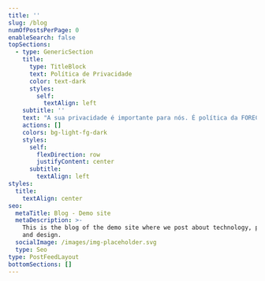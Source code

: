 ```yaml
---
title: ''
slug: /blog
numOfPostsPerPage: 0
enableSearch: false
topSections:
  - type: GenericSection
    title:
      type: TitleBlock
      text: Política de Privacidade
      color: text-dark
      styles:
        self:
          textAlign: left
    subtitle: ''
    text: "A sua privacidade é importante para nós. É política da FORECAST - Contabilidade e Consultoria respeitar a sua privacidade em relação a qualquer informação sua que possamos coletar em nosso site, e outros sites que possuímos e operamos.\n\nSolicitamos informações pessoais apenas quando realmente precisamos delas para lhe fornecer um serviço. Fazemo-lo por meios justos e legais, com o seu conhecimento e consentimento. Também informamos por que estamos coletando e como será usado.\n\nApenas retemos as informações coletadas pelo tempo necessário para fornecer o serviço solicitado. Quando armazenamos dados, protegemos dentro de meios comercialmente aceitáveis ​​para evitar perdas e roubos, bem como acesso, divulgação, cópia, uso ou modificação não autorizados.\n\nNão compartilhamos informações de identificação pessoal publicamente ou com terceiros, exceto quando exigido por lei.\n\nO nosso site pode ter links para sites externos que não são operados por nós. Esteja ciente de que não temos controle sobre o conteúdo e práticas desses sites e não podemos aceitar responsabilidade por suas respectivas políticas de privacidade.\n\nVocê é livre para recusar a nossa solicitação de informações pessoais, entendendo que talvez não possamos fornecer alguns dos serviços desejados.\n\nO uso continuado de nosso site será considerado como aceitação de nossas práticas em torno de privacidade e informações pessoais. Se você tiver alguma dúvida sobre como lidamos com dados do usuário e informações pessoais, entre em contato conosco.\n\n**Compromisso do Usuário**\n\nO usuário se compromete a fazer uso adequado dos conteúdos e da informação que a FORECAST - Contabilidade e Consultoria oferece no site e com caráter enunciativo, mas não limitativo:\n\n*   A) Não se envolver em atividades que sejam ilegais ou contrárias à boa fé a à ordem pública;\n\n*   B) Não difundir propaganda ou conteúdo de natureza racista, xenofóbica,\_[gerador de avisos de privacidad](https://avisodeprivacidad.info/)e ou azar, qualquer tipo de pornografia ilegal, de apologia ao terrorismo ou contra os direitos humanos;\n\n*   C) Não causar danos aos sistemas físicos (hardwares) e lógicos (softwares) da FORECAST - Contabilidade e Consultoria, de seus fornecedores ou terceiros, para introduzir ou disseminar vírus informáticos ou quaisquer outros sistemas de hardware ou software que sejam capazes de causar danos anteriormente mencionados.\n\n**Mais informações**\n\nEsperemos que esteja esclarecido e, como mencionado anteriormente, se houver algo que você não tem certeza se precisa ou não, geralmente é mais seguro deixar os cookies ativados, caso interaja com um dos recursos que você usa em nosso site.\n\nEsta política é efetiva a partir de 01 de outubro de 2022.\n"
    actions: []
    colors: bg-light-fg-dark
    styles:
      self:
        flexDirection: row
        justifyContent: center
      subtitle:
        textAlign: left
styles:
  title:
    textAlign: center
seo:
  metaTitle: Blog - Demo site
  metaDescription: >-
    This is the blog of the demo site where we post about technology, product,
    and design.
  socialImage: /images/img-placeholder.svg
  type: Seo
type: PostFeedLayout
bottomSections: []
---
```

